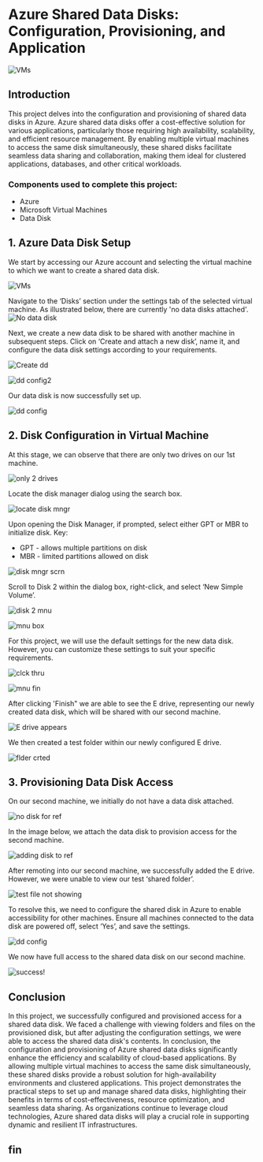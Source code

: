 # Azure Shared Data Disks: Configuration, Provisioning, and Application

![VMs](https://imgur.com/PSLEQ0j.png)

## Introduction
This project delves into the configuration and provisioning of shared data disks in Azure. Azure shared data disks offer a cost-effective solution for various applications, particularly those requiring high availability, scalability, and efficient resource management. By enabling multiple virtual machines to access the same disk simultaneously, these shared disks facilitate seamless data sharing and collaboration, making them ideal for clustered applications, databases, and other critical workloads.

### Components used to complete this project:
- Azure
- Microsoft Virtual Machines
- Data Disk 

## 1. Azure Data Disk Setup

We start by accessing our Azure account and selecting the virtual machine to which we want to create a shared data disk.

![VMs](https://imgur.com/1UN3JPM.jpg) 

Navigate to the ‘Disks’ section under the settings tab of the selected virtual machine. As illustrated below, there are currently 'no data disks attached'.
![No data disk](https://imgur.com/ag3mxOq.jpg) 

Next, we create a new data disk to be shared with another machine in subsequent steps. Click on ‘Create and attach a new disk’, name it, and configure the data disk settings according to your requirements.

![Create dd](https://imgur.com/TX2lJ8M.jpg) 

![dd config2](https://imgur.com/b4seliH.jpg) 

Our data disk is now successfully set up.

![dd config](https://imgur.com/IzOSf24.jpg) 

## 2. Disk Configuration in Virtual Machine

At this stage, we can observe that there are only two drives on our 1st machine.

![only 2 drives](https://imgur.com/8zJ3rAU.jpg) 

Locate the disk manager dialog using the search box.

![locate disk mngr](https://imgur.com/KpBiw51.jpg) 

Upon opening the Disk Manager, if prompted, select either GPT or MBR to initialize disk.
Key:
 * GPT - allows multiple partitions on disk
 * MBR - limited partitions allowed on disk

![disk mngr scrn](https://imgur.com/FP4Sb23.jpg) 

Scroll to Disk 2 within the dialog box, right-click, and select ‘New Simple Volume’.

![disk 2 mnu](https://imgur.com/nIxywwK.jpg)  

![mnu box](https://imgur.com/NHr7iPU.jpg)  

For this project, we will use the default settings for the new data disk. However, you can customize these settings to suit your specific requirements.

![clck thru](https://imgur.com/N4WEGyQ.jpg) 

![mnu fin](https://imgur.com/r8buBth.jpg) 

After clicking 'Finish" we are able to see the E drive, representing our newly created data disk, which will be shared with our second machine.

![E drive appears](https://imgur.com/ECwqHPc.jpg) 

We then created a test folder within our newly configured E drive.

![flder crted](https://imgur.com/eBdKQGs.jpg) 

## 3. Provisioning Data Disk Access 

On our second machine, we initially do not have a data disk attached.

![no disk for ref](https://imgur.com/EXk3amS.jpg) 

In the image below, we attach the data disk to provision access for the second machine.

![adding disk to ref](https://imgur.com/mcgPae6.jpg) 

After remoting into our second machine, we successfully added the E drive. However, we were unable to view our test ‘shared folder’.

![test file not showing](https://imgur.com/zCbwlTF.jpg) 

To resolve this, we need to configure the shared disk in Azure to enable accessibility for other machines. Ensure all machines connected to the data disk are powered off, select ‘Yes’, and save the settings.

![dd config](https://imgur.com/0shl20T.jpg) 

We now have full access to the shared data disk on our second machine.

![success!](https://imgur.com/zKYEY4w.jpg) 

## Conclusion 
In this project, we successfully configured and provisioned access for a shared data disk. We faced a challenge with viewing folders and files on the provisioned disk, but after adjusting the configuration settings, we were able to access the shared data disk's contents. In conclusion, the configuration and provisioning of Azure shared data disks significantly enhance the efficiency and scalability of cloud-based applications. By allowing multiple virtual machines to access the same disk simultaneously, these shared disks provide a robust solution for high-availability environments and clustered applications. This project demonstrates the practical steps to set up and manage shared data disks, highlighting their benefits in terms of cost-effectiveness, resource optimization, and seamless data sharing. As organizations continue to leverage cloud technologies, Azure shared data disks will play a crucial role in supporting dynamic and resilient IT infrastructures.

## fin
